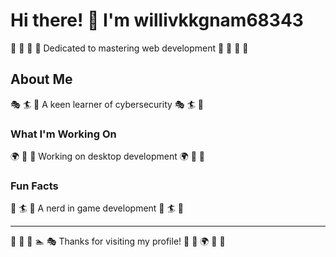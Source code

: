 # Hi there! 👋 I'm willivkkgnam68343

🎱 🎵 🎾 🎣 Dedicated to mastering web development 🎱 🎵 🎾 🎣

## About Me
🎭 🏄 🎯 A keen learner of cybersecurity 🎭 🏄 🎯

### What I'm Working On
🌍 🏓 🌈 Working on desktop development 🌍 🏓 🌈

### Fun Facts
🏓 🏄 🎳 A nerd in game development 🏓 🏄 🎳

---
🎣 🎸 🎱 🏊 🎭 Thanks for visiting my profile! 🏏 🎰 🌍 🚣 🏸

